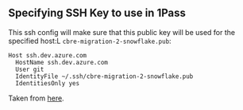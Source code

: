 
## Specifying SSH Key to use in 1Pass

This ssh config will make sure that this public key will be used for the specified host:L `cbre-migration-2-snowflake.pub`:

```ssh config
Host ssh.dev.azure.com
  HostName ssh.dev.azure.com
  User git
  IdentityFile ~/.ssh/cbre-migration-2-snowflake.pub
  IdentitiesOnly yes

```

Taken from [here](https://1password.community/discussion/130911/chosing-which-ssh-key-to-use).


